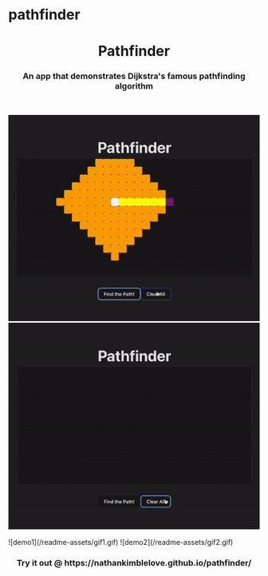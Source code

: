 # pathfinder


<h1 align="center"> Pathfinder </h1>
<h3 align="center"> An app that demonstrates Dijkstra's famous pathfinding algorithm </h3> <br>

<p align="center">
  <img src="/readme-assets/gif1.gif" alt="demo1" />
  <img src="/readme-assets/gif2.gif" alt="demo2" />
</p >
![demo1](/readme-assets/gif1.gif)
![demo2](/readme-assets/gif2.gif)
  
<h3 align="center"> Try it out @ https://nathankimblelove.github.io/pathfinder/ </h3>
